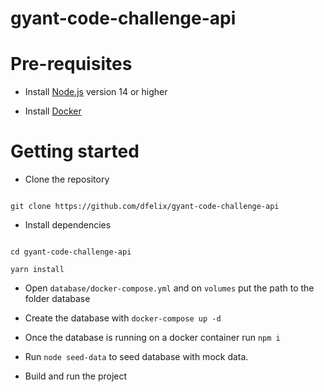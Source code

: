 # gyant-code-challenge-api

# Pre-requisites

- Install [Node.js](https://nodejs.org/en/) version 14 or higher

- Install [Docker](https://www.docker.com/)

# Getting started

- Clone the repository

```

git clone https://github.com/dfelix/gyant-code-challenge-api

```

- Install dependencies

```

cd gyant-code-challenge-api

yarn install

```

- Open `database/docker-compose.yml` and on `volumes` put the path to the folder database
- Create the database with `docker-compose up -d`

- Once the database is running on a docker container run `npm i`

- Run `node seed-data` to seed database with mock data.

- Build and run the project
